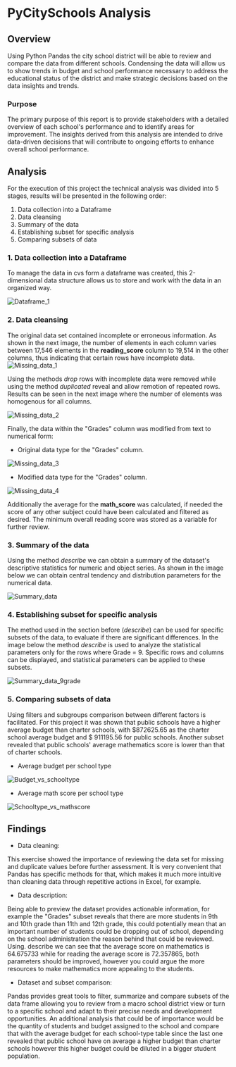 # PyCitySchools Analysis
## Overview
Using Python Pandas the city school district will be able to review and compare the data from different schools. Condensing the data will allow us to show trends in budget and school performance necessary to address the educational status of the district and make strategic decisions based on the data insights and trends.

### Purpose
The primary purpose of this report is to provide stakeholders with a detailed overview of each school's performance and to identify areas for improvement. The insights derived from this analysis are intended to drive data-driven decisions that will contribute to ongoing efforts to enhance overall school performance.


## Analysis
For the execution of this project the technical analysis was divided into 5 stages, results will be presented in the following order:
1. Data collection into a Dataframe
2. Data cleansing
3. Summary of the data
4. Establishing subset for specific analysis
5. Comparing subsets of data

### 1. Data collection into a Dataframe
To manage the data in cvs form a dataframe was created, this 2-dimensional data structure allows us to store and work with the data in an organized way.

![Dataframe_1](https://github.com/Li11iana/PyCitySchools/blob/main/Resources/Images/Dataframe_1.png)

### 2. Data cleansing
The original data set contained incomplete or erroneous information. 
As shown in the next image, the number of elements in each column varies between 17,546 elements in the **reading_score** column to 19,514 in the other columns, thus indicating that certain rows have incomplete data. 
![Missing_data_1](https://github.com/Li11iana/PyCitySchools/blob/main/Resources/Images/Missing_data_1.png)

Using the methods *drop* rows with incomplete data were removed while using the method *duplicated* reveal and allow remotion of repeated rows. Results can be seen in the next image where the number of elements was homogenous for all columns.

![Missing_data_2](https://github.com/Li11iana/PyCitySchools/blob/main/Resources/Images/Missing_data_2.png)

Finally, the data within the "Grades" column was modified from text to numerical form:

- Original data type for the "Grades" column.

![Missing_data_3](https://github.com/Li11iana/PyCitySchools/blob/main/Resources/Images/Missing_data_3.png)

- Modified data type for the "Grades" column.

![Missing_data_4](https://github.com/Li11iana/PyCitySchools/blob/main/Resources/Images/Missing_data_4.png)

Additionally the average for the **math_score** was calculated, if needed the score of any other subject could have been calculated and filtered as desired. The minimum overall reading score was stored as a variable for further review.

### 3. Summary of the data
Using the method *describe* we can obtain a summary of the dataset's descriptive statistics for numeric and object series. As shown in the image below we can obtain central tendency and distribution parameters for the numerical data. 

![Summary_data](https://github.com/Li11iana/PyCitySchools/blob/main/Resources/Images/Summary_data.png)
 
### 4. Establishing subset for specific analysis
The method used in the section before (*describe*) can be used for specific subsets of the data, to evaluate if there are significant differences. In the image below the method *describe* is used to analyze the statistical parameters only for the rows where Grade = 9. Specific rows and columns can be displayed, and statistical parameters can be applied to these subsets.

![Summary_data_9grade](https://github.com/Li11iana/PyCitySchools/blob/main/Resources/Images/Summary_data_9grade.png)



### 5. Comparing subsets of data
Using filters and subgroups comparison between different factors is facilitated. For this project it was shown that public schools have a higher average budget than charter schools, with $872625.65 as the charter school average budget and $ 911195.56 for public schools.
Another subset revealed that public schools' average mathematics score is lower than that of charter schools.
- Average budget per school type

![Budget_vs_schooltype](https://github.com/Li11iana/PyCitySchools/blob/main/Resources/Images/Budget_vs_schooltype.png)

- Average math score per school type

![Schooltype_vs_mathscore](https://github.com/Li11iana/PyCitySchools/blob/main/Resources/Images/Schooltype_vs_mathscore.png)

## Findings

- Data cleaning:

This exercise showed the importance of reviewing the data set for missing and duplicate values before further assessment. It is very convenient that Pandas has specific methods for that, which makes it much more intuitive than cleaning data through repetitive actions in Excel, for example. 

- Data description:

Being able to preview the dataset provides actionable information, for example the "Grades" subset reveals that there are more students in 9th and 10th grade than 11th and 12th grade, this could potentially mean that an important number of students could be dropping out of school, depending on the school administration the reason behind that could be reviewed. Using. describe we can see that the average score on mathematics is 64.675733 while for reading the average score is 72.357865, both parameters should be improved, however you could argue the more resources to make mathematics more appealing to the students.

- Dataset and subset comparison:

Pandas provides great tools to filter, summarize and compare subsets of the data frame allowing you to review from a macro school district view or turn to a specific school and adapt to their precise needs and development opportunities. An additional analysis that could be of importance would be the quantity of students and budget assigned to the school and compare that with the average budget for each school-type table since the last one revealed that public school have on average a higher budget than charter schools however this higher budget could be diluted in a bigger student population.


